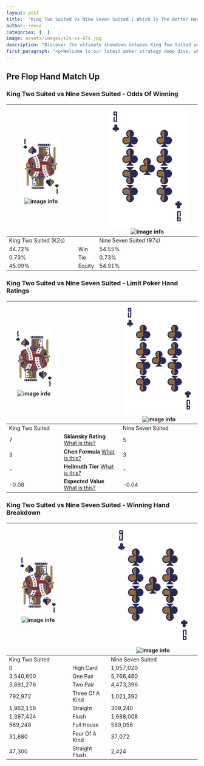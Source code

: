 ```yaml
---
layout: post
title:  "King Two Suited Vs Nine Seven Suited | Which Is The Better Hand In Poker? A Complete Guide"
author: reece
categories: [  ]
image: assets/images/k2s-vs-97s.jpg
description: "Discover the ultimate showdown between King Two Suited and Nine Seven Suited in poker! Uncover the odds, strategies, and scenarios where one hand triumphs over the other. Get ready to up your poker game with this thrilling analysis."
first_paragraph: "<p>Welcome to our latest poker strategy deep dive, where we're pitting two distinct hands against each other in a high-stakes showdown: King Two Suited vs Nine Seven Suited.</p><p>In the dynamic world of poker, every decision counts, and knowing which hand holds the upper hand is key to your success at the table.</p><p>In this article, we'll dissect these two hands, explore the scenarios where one dominates the other, and equip you with the knowledge to make strategic choices that can tip the odds in your favor.</p><p>Get ready to unravel the intriguing dynamics of these poker hands and elevate your game to new heights.</p>"
---
```




[comment]: # (sp0)

## Pre Flop Hand Match Up

<div class="table hand-ratings" markdown="1"> 



### King Two Suited vs Nine Seven Suited - Odds Of Winning


    
| ![image info](assets/images/hand1/K.png) ![image info](assets/images/hand1/2s.png) |  | ![image info](assets/images/hand2/9.png) ![image info](assets/images/hand2/7s.png) |
| -------- | -------- | -------- |
| King Two Suited (K2s) |  | Nine Seven Suited (97s) |
| 44.72% | Win | 54.55% |
| 0.73% | Tie | 0.73% |
| 45.09% | Equity | 54.91% |




[comment]: # (sp1)



### King Two Suited vs Nine Seven Suited - Limit Poker Hand Ratings


    
| ![image info](assets/images/hand1/K.png) ![image info](assets/images/hand1/2s.png) |  | ![image info](assets/images/hand2/9.png) ![image info](assets/images/hand2/7s.png) |
| -------- | -------- | -------- |
| King Two Suited |  | Nine Seven Suited |
| 7 | **Sklansky Rating** [What is this?](/sklansky-rating-explained) | 5 |
| 3 | **Chen Formula** [What is this?](/chen-formula-explained) | 3 |
| - | **Hellmuth Tier** [What is this?](/Hellmuth-tier-explained) | - |
| -0.08 | **Expected Value** [What is this?](/expected-value-explained) | -0.04 |




[comment]: # (sp2)



### King Two Suited vs Nine Seven Suited - Winning Hand Breakdown


    
| ![image info](assets/images/hand1/K.png) ![image info](assets/images/hand1/2s.png) |  | ![image info](assets/images/hand2/9.png) ![image info](assets/images/hand2/7s.png) |
| -------- | -------- | -------- |
| King Two Suited |  | Nine Seven Suited |
| 0 | High Card | 1,057,020 |
| 3,540,600 | One Pair | 5,766,480 |
| 3,891,276 | Two Pair | 4,473,396 |
| 792,972 | Three Of A Kind | 1,021,392 |
| 1,962,156 | Straight | 309,240 |
| 1,397,424 | Flush | 1,688,008 |
| 589,248 | Full House | 589,056 |
| 31,680 | Four Of A Kind | 37,072 |
| 47,300 | Straight Flush | 2,424 |




[comment]: # (sp3)



</div>

[comment]: # (sp4)



[comment]: # (sp5)

